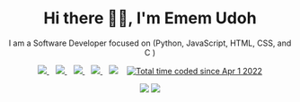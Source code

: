 <p align="center">
  <h1 align='center'>Hi there 👋🏾, I'm Emem Udoh</h1> 
  <p align="center"> I am a Software Developer focused on (Python, JavaScript, HTML, CSS, and C )</p>
</p>

<p align='center'>
<a href="https://wa.me/2348105377856?text=Hello Emem" target="_blank">
  <img src="https://img.shields.io/badge/WHATSAPP-%2325D366.svg?&style=for-the-badge&logo=whatsapp&logoColor=white" />
</a>&nbsp;&nbsp;
<a href="https://twitter.com/dev_emem" target="_blank">
  <img src="https://img.shields.io/badge/twitter-%231DA1F2.svg?&style=for-the-badge&logo=twitter&logoColor=white" />
</a>&nbsp;&nbsp;
<a href="https://www.linkedin.com/in/ememudoh/" target="_blank">
  <img src="https://img.shields.io/badge/linkedin-%230077B5.svg?&style=for-the-badge&logo=linkedin&logoColor=white" />
</a>&nbsp;&nbsp;
<a href="mailto:udohememisong@gmail.com" target="_blank">
  <img src="https://img.shields.io/badge/email me-%23D14836.svg?&style=for-the-badge&logo=gmail&logoColor=white" />
</a>&nbsp;&nbsp;
  <img src="https://gpvc.arturio.dev/devemem" />
  </a>&nbsp;&nbsp;
  <a href="https://wakatime.com/@71012fa4-1b94-4222-862a-ae7462bd8403"><img src="https://wakatime.com/badge/user/71012fa4-1b94-4222-862a-ae7462bd8403.svg" alt="Total time coded since Apr 1 2022" /></a>
  
  
  <p align = "center">
  <img src = "https://github-readme-stats.vercel.app/api?username=devemem&show_icons=true&theme=tokyonight&line_height=27">
  <img src = "https://github-readme-stats.vercel.app/api/top-langs/?username=devemem&theme=tokyonight">
</p>
</p>
 
